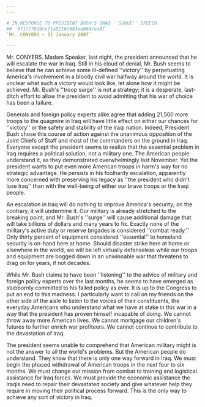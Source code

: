 ```yaml
---
---

# IN RESPONSE TO PRESIDENT BUSH'S IRAQ ``SURGE'' SPEECH
## `0f1777619ccf1a5216c883eab60cea8f`
`Mr. CONYERS — 11 January 2007`

---
```



Mr. CONYERS. Madam Speaker, last night, the president announced that 
he will escalate the war in Iraq. Still in his cloud of denial, Mr. 
Bush seems to believe that he can achieve some ill-defined ''victory'' 
by perpetuating America's involvement in a bloody civil war halfway 
around the world. It is unclear what such a victory would look like, 
let alone how it might be achieved. Mr. Bush's ''troop surge'' is not a 
strategy; it is a desperate, last-ditch effort to allow the president 
to avoid admitting that his war of choice has been a failure.

Generals and foreign policy experts alike agree that adding 21,500 
more troops to the quagmire in Iraq will have little effect on either 
our chances for ''victory'' or the safety and stability of the Iraqi 
nation. Indeed, President Bush chose this course of action against the 
unanimous opposition of the Joint Chiefs of Staff and most of the 
commanders on the ground in Iraq. Everyone except the president seems 
to realize that the essential problem in Iraq requires a political 
solution, not a military one. The American people understand it, as 
they demonstrated overwhelmingly last November. Yet the president wants 
to put even more American troops in harm's way for no strategic 
advantage. He persists in his foolhardy escalation, apparently more 
concerned with preserving his legacy as ''the president who didn't lose 
Iraq'' than with the well-being of either our brave troops or the Iraqi 
people.

An escalation in Iraq will do nothing to improve America's security; 
on the contrary, it will undermine it. Our military is already 
stretched to the breaking point, and Mr. Bush's ''surge'' will cause 
additional damage that will take billions of dollars and many years to 
fix. Exactly none of the military's active duty or reserve brigades is 
considered ''combat ready.'' Only thirty percent of equipment 
considered ''essential'' to homeland security is on-hand here at home. 
Should disaster strike here at home or elsewhere in the world, we will 
be left virtually defenseless while our troops and equipment are bogged 
down in an unwinnable war that threatens to drag on for years, if not 
decades.

While Mr. Bush claims to have been ''listening'' to the advice of 
military and foreign policy experts over the last months, he seems to 
have emerged as stubbornly committed to his failed policy as ever. It 
is up to the Congress to put an end to this madness. I particularly 
want to call on my friends on the other side of the aisle to listen to 
the voices of their constituents, the everyday Americans who understand 
what we have at stake in this war in a way that the president has 
proven himself incapable of doing. We cannot throw away more American 
lives. We cannot mortgage our children's futures to further enrich war 
profiteers. We cannot continue to contribute to the devastation of 
Iraq.

The president seems unable to comprehend that American military might 
is not the answer to all the world's problems. But the American people 
do understand. They know that there is only one way forward in Iraq. We 
must begin the phased withdrawal of American troops in the next four to 
six months. We must change our mission from combat to training and 
logistical assistance for Iraq forces. We must provide the economic 
assistance the Iraqis need to repair their devastated society and give 
whatever help they require in moving their political process forward. 
This is the only way to achieve any sort of victory in Iraq.

